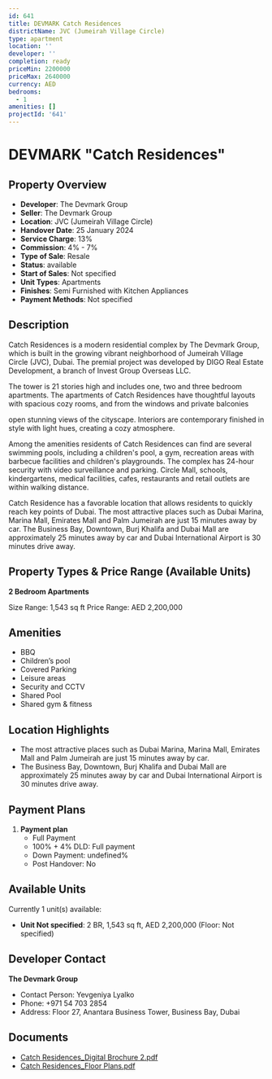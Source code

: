 ```yaml
---
id: 641
title: DEVMARK Catch Residences
districtName: JVC (Jumeirah Village Circle)
type: apartment
location: ''
developer: ''
completion: ready
priceMin: 2200000
priceMax: 2640000
currency: AED
bedrooms:
  - 1
amenities: []
projectId: '641'
---
```


# DEVMARK "Catch Residences"

## Property Overview
- **Developer**: The Devmark Group
- **Seller**: The Devmark Group
- **Location**: JVC (Jumeirah Village Circle)
- **Handover Date**: 25 January 2024
- **Service Charge**: 13%
- **Commission**: 4% - 7%
- **Type of Sale**: Resale
- **Status**: available
- **Start of Sales**: Not specified
- **Unit Types**: Apartments
- **Finishes**: Semi Furnished with Kitchen Appliances
- **Payment Methods**: Not specified

## Description
Catch Residences is a modern residential complex by The Devmark Group, which is built in the growing vibrant neighborhood of Jumeirah Village Circle (JVC), Dubai. The premial project was developed by DIGO Real Estate Development, a branch of Invest Group Overseas LLC.

The tower is 21 stories high and includes one, two and three bedroom apartments. The apartments of Catch Residences have thoughtful layouts with spacious cozy rooms, and from the windows and private balconies 

open stunning views of the cityscape. Interiors are contemporary finished in style with light hues, creating a cozy atmosphere.

Among the amenities residents of Catch Residences can find are several swimming pools, including a children's pool, a gym, recreation areas with barbecue facilities and children's playgrounds. The complex has 24-hour security with video surveillance and parking. Circle Mall, schools, kindergartens, medical facilities, cafes, restaurants and retail outlets are within walking distance.

Catch Residence has a favorable location that allows residents to quickly reach key points of Dubai. The most attractive places such as Dubai Marina, Marina Mall, Emirates Mall and Palm Jumeirah are just 15 minutes away by car. The Business Bay, Downtown, Burj Khalifa and Dubai Mall are approximately 25 minutes away by car and Dubai International Airport is 30 minutes drive away.

## Property Types & Price Range (Available Units)
**2 Bedroom Apartments**

Size Range: 1,543 sq ft
Price Range: AED 2,200,000

## Amenities
- BBQ
- Children’s pool
- Covered Parking
- Leisure areas
- Security and CCTV
- Shared Pool
- Shared gym & fitness

## Location Highlights
- The most attractive places such as Dubai Marina, Marina Mall, Emirates Mall and Palm Jumeirah are just 15 minutes away by car.
- The Business Bay, Downtown, Burj Khalifa and Dubai Mall are approximately 25 minutes away by car and Dubai International Airport is 30 minutes drive away.

## Payment Plans
1. **Payment plan**
   - Full Payment
   - 100% + 4% DLD: Full payment
   - Down Payment: undefined%
   - Post Handover: No

## Available Units
Currently 1 unit(s) available:
- **Unit Not specified**: 2 BR, 1,543 sq ft, AED 2,200,000 (Floor: Not specified)

## Developer Contact
**The Devmark Group**
- Contact Person: Yevgeniya Lyalko
- Phone: +971 54 703 2854
- Address: Floor 27, Anantara Business Tower, Business Bay, Dubai

## Documents
- [Catch Residences_Digital Brochure 2.pdf](https://cdn.geniemap.net/2023/12/29/FJ64d28xj2RFDo9F7cOGpLBYAQFO3zVPqJH82uCt.pdf)
- [Catch Residences_Floor Plans.pdf](https://cdn.geniemap.net/2023/12/29/NKo1iEB6S0woakgbs6FBKwnVVlwsUqh23SKvI2tB.pdf)
